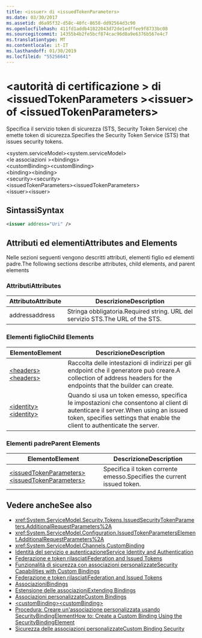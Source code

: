 ```yaml
---
title: <issuer> di <issuedTokenParameters>
ms.date: 03/30/2017
ms.assetid: d6a95f32-d58c-40fc-8658-dd92564d3c90
ms.openlocfilehash: 411fd1addb41822043d72de1edffee9f8733bc08
ms.sourcegitcommit: 14355b4b2fe5bcf874cac96d0a9e6376b567e4c7
ms.translationtype: MT
ms.contentlocale: it-IT
ms.lasthandoff: 01/30/2019
ms.locfileid: "55256641"
---
```

# <a name="issuer-of-issuedtokenparameters"></a><span data-ttu-id="6abaf-102">\<autorità di certificazione > di \<issuedTokenParameters ></span><span class="sxs-lookup"><span data-stu-id="6abaf-102">\<issuer> of \<issuedTokenParameters></span></span>
<span data-ttu-id="6abaf-103">Specifica il servizio token di sicurezza (STS, Security Token Service) che emette token di sicurezza.</span><span class="sxs-lookup"><span data-stu-id="6abaf-103">Specifies the Security Token Service (STS) that issues security tokens.</span></span>  
  
 <span data-ttu-id="6abaf-104">\<system.serviceModel></span><span class="sxs-lookup"><span data-stu-id="6abaf-104">\<system.serviceModel></span></span>  
<span data-ttu-id="6abaf-105">\<le associazioni ></span><span class="sxs-lookup"><span data-stu-id="6abaf-105">\<bindings></span></span>  
<span data-ttu-id="6abaf-106">\<customBinding></span><span class="sxs-lookup"><span data-stu-id="6abaf-106">\<customBinding></span></span>  
<span data-ttu-id="6abaf-107">\<binding></span><span class="sxs-lookup"><span data-stu-id="6abaf-107">\<binding></span></span>  
<span data-ttu-id="6abaf-108">\<security></span><span class="sxs-lookup"><span data-stu-id="6abaf-108">\<security></span></span>  
<span data-ttu-id="6abaf-109">\<issuedTokenParameters></span><span class="sxs-lookup"><span data-stu-id="6abaf-109">\<issuedTokenParameters></span></span>  
<span data-ttu-id="6abaf-110">\<issuer></span><span class="sxs-lookup"><span data-stu-id="6abaf-110">\<issuer></span></span>  
  
## <a name="syntax"></a><span data-ttu-id="6abaf-111">Sintassi</span><span class="sxs-lookup"><span data-stu-id="6abaf-111">Syntax</span></span>  
  
```xml  
<issuer address="Uri" />
```  
  
## <a name="attributes-and-elements"></a><span data-ttu-id="6abaf-112">Attributi ed elementi</span><span class="sxs-lookup"><span data-stu-id="6abaf-112">Attributes and Elements</span></span>  
 <span data-ttu-id="6abaf-113">Nelle sezioni seguenti vengono descritti attributi, elementi figlio ed elementi padre.</span><span class="sxs-lookup"><span data-stu-id="6abaf-113">The following sections describe attributes, child elements, and parent elements</span></span>  
  
### <a name="attributes"></a><span data-ttu-id="6abaf-114">Attributi</span><span class="sxs-lookup"><span data-stu-id="6abaf-114">Attributes</span></span>  
  
|<span data-ttu-id="6abaf-115">Attributo</span><span class="sxs-lookup"><span data-stu-id="6abaf-115">Attribute</span></span>|<span data-ttu-id="6abaf-116">Descrizione</span><span class="sxs-lookup"><span data-stu-id="6abaf-116">Description</span></span>|  
|---------------|-----------------|  
|<span data-ttu-id="6abaf-117">address</span><span class="sxs-lookup"><span data-stu-id="6abaf-117">address</span></span>|<span data-ttu-id="6abaf-118">Stringa obbligatoria.</span><span class="sxs-lookup"><span data-stu-id="6abaf-118">Required string.</span></span> <span data-ttu-id="6abaf-119">URL del servizio STS.</span><span class="sxs-lookup"><span data-stu-id="6abaf-119">The URL of the STS.</span></span>|  
  
### <a name="child-elements"></a><span data-ttu-id="6abaf-120">Elementi figlio</span><span class="sxs-lookup"><span data-stu-id="6abaf-120">Child Elements</span></span>  
  
|<span data-ttu-id="6abaf-121">Elemento</span><span class="sxs-lookup"><span data-stu-id="6abaf-121">Element</span></span>|<span data-ttu-id="6abaf-122">Descrizione</span><span class="sxs-lookup"><span data-stu-id="6abaf-122">Description</span></span>|  
|-------------|-----------------|  
|[<span data-ttu-id="6abaf-123">\<headers></span><span class="sxs-lookup"><span data-stu-id="6abaf-123">\<headers></span></span>](../../../../../docs/framework/configure-apps/file-schema/wcf/headers-element.md)|<span data-ttu-id="6abaf-124">Raccolta delle intestazioni di indirizzi per gli endpoint che il generatore può creare.</span><span class="sxs-lookup"><span data-stu-id="6abaf-124">A collection of address headers for the endpoints that the builder can create.</span></span>|  
|[<span data-ttu-id="6abaf-125">\<identity></span><span class="sxs-lookup"><span data-stu-id="6abaf-125">\<identity></span></span>](../../../../../docs/framework/configure-apps/file-schema/wcf/identity.md)|<span data-ttu-id="6abaf-126">Quando si usa un token emesso, specifica le impostazioni che consentono al client di autenticare il server.</span><span class="sxs-lookup"><span data-stu-id="6abaf-126">When using an issued token, specifies settings that enable the client to authenticate the server.</span></span>|  
  
### <a name="parent-elements"></a><span data-ttu-id="6abaf-127">Elementi padre</span><span class="sxs-lookup"><span data-stu-id="6abaf-127">Parent Elements</span></span>  
  
|<span data-ttu-id="6abaf-128">Elemento</span><span class="sxs-lookup"><span data-stu-id="6abaf-128">Element</span></span>|<span data-ttu-id="6abaf-129">Descrizione</span><span class="sxs-lookup"><span data-stu-id="6abaf-129">Description</span></span>|  
|-------------|-----------------|  
|[<span data-ttu-id="6abaf-130">\<issuedTokenParameters></span><span class="sxs-lookup"><span data-stu-id="6abaf-130">\<issuedTokenParameters></span></span>](../../../../../docs/framework/configure-apps/file-schema/wcf/issuedtokenparameters.md)|<span data-ttu-id="6abaf-131">Specifica il token corrente emesso.</span><span class="sxs-lookup"><span data-stu-id="6abaf-131">Specifies the current issued token.</span></span>|  
  
## <a name="see-also"></a><span data-ttu-id="6abaf-132">Vedere anche</span><span class="sxs-lookup"><span data-stu-id="6abaf-132">See also</span></span>
- <xref:System.ServiceModel.Security.Tokens.IssuedSecurityTokenParameters.AdditionalRequestParameters%2A>
- <xref:System.ServiceModel.Configuration.IssuedTokenParametersElement.AdditionalRequestParameters%2A>
- <xref:System.ServiceModel.Channels.CustomBinding>
- [<span data-ttu-id="6abaf-133">Identità del servizio e autenticazione</span><span class="sxs-lookup"><span data-stu-id="6abaf-133">Service Identity and Authentication</span></span>](../../../../../docs/framework/wcf/feature-details/service-identity-and-authentication.md)
- [<span data-ttu-id="6abaf-134">Federazione e token rilasciati</span><span class="sxs-lookup"><span data-stu-id="6abaf-134">Federation and Issued Tokens</span></span>](../../../../../docs/framework/wcf/feature-details/federation-and-issued-tokens.md)
- [<span data-ttu-id="6abaf-135">Funzionalità di sicurezza con associazioni personalizzate</span><span class="sxs-lookup"><span data-stu-id="6abaf-135">Security Capabilities with Custom Bindings</span></span>](../../../../../docs/framework/wcf/feature-details/security-capabilities-with-custom-bindings.md)
- [<span data-ttu-id="6abaf-136">Federazione e token rilasciati</span><span class="sxs-lookup"><span data-stu-id="6abaf-136">Federation and Issued Tokens</span></span>](../../../../../docs/framework/wcf/feature-details/federation-and-issued-tokens.md)
- [<span data-ttu-id="6abaf-137">Associazioni</span><span class="sxs-lookup"><span data-stu-id="6abaf-137">Bindings</span></span>](../../../../../docs/framework/wcf/bindings.md)
- [<span data-ttu-id="6abaf-138">Estensione delle associazioni</span><span class="sxs-lookup"><span data-stu-id="6abaf-138">Extending Bindings</span></span>](../../../../../docs/framework/wcf/extending/extending-bindings.md)
- [<span data-ttu-id="6abaf-139">Associazioni personalizzate</span><span class="sxs-lookup"><span data-stu-id="6abaf-139">Custom Bindings</span></span>](../../../../../docs/framework/wcf/extending/custom-bindings.md)
- [<span data-ttu-id="6abaf-140">\<customBinding></span><span class="sxs-lookup"><span data-stu-id="6abaf-140">\<customBinding></span></span>](../../../../../docs/framework/configure-apps/file-schema/wcf/custombinding.md)
- [<span data-ttu-id="6abaf-141">Procedura: Creare un'associazione personalizzata usando SecurityBindingElement</span><span class="sxs-lookup"><span data-stu-id="6abaf-141">How to: Create a Custom Binding Using the SecurityBindingElement</span></span>](../../../../../docs/framework/wcf/feature-details/how-to-create-a-custom-binding-using-the-securitybindingelement.md)
- [<span data-ttu-id="6abaf-142">Sicurezza delle associazioni personalizzate</span><span class="sxs-lookup"><span data-stu-id="6abaf-142">Custom Binding Security</span></span>](../../../../../docs/framework/wcf/samples/custom-binding-security.md)
